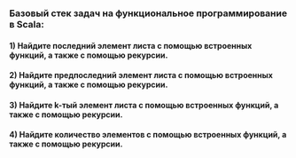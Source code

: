 ### Базовый стек задач на функциональное программирование в Scala:

#### 1) Найдите последний элемент листа с помощью встроенных функций, а также с помощью рекурсии.
        
#### 2) Найдите предпоследний элемент листа с помощью встроенных функций, а также с помощью рекурсии.

#### 3) Найдите k-тый элемент листа с помощью встроенных функций, а также с помощью рекурсии.

#### 4) Найдите количество элементов с помощью встроенных функций, а также с помощью рекурсии.
